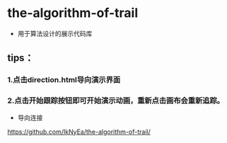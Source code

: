 # the-algorithm-of-trail

- 用于算法设计的展示代码库

## tips：
### 1.点击direction.html导向演示界面
### 2.点击开始跟踪按钮即可开始演示动画，重新点击画布会重新追踪。


- 导向连接

https://github.com/IkNyEa/the-algorithm-of-trail/
